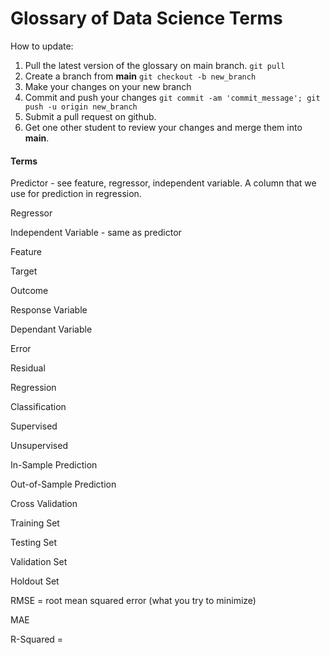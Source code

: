 # Glossary of Data Science Terms

How to update:
1. Pull the latest version of the glossary on main branch. `git pull`
2. Create a branch from **main** `git checkout -b new_branch`
3. Make your changes on your new branch
4. Commit and push your changes `git commit -am 'commit_message'; git push -u origin new_branch`
5. Submit a pull request on github.
6. Get one other student to review your changes and merge them into **main**.

#### Terms

Predictor - see feature, regressor, independent variable. A column that we use for prediction in regression.

Regressor

Independent Variable - same as predictor

Feature

Target

Outcome

Response Variable

Dependant Variable

Error

Residual 

Regression

Classification

Supervised

Unsupervised

In-Sample Prediction

Out-of-Sample Prediction

Cross Validation

Training Set

Testing Set

Validation Set

Holdout Set

RMSE = root mean squared error (what you try to minimize)

MAE

R-Squared = 
 
